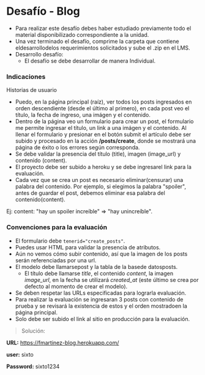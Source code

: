 # Desafío - Blog

- Para realizar este desafío debes haber estudiado previamente todo el material disponibilizado correspondiente a la unidad.
- Una vez terminado el desafío, comprime la carpeta que contiene eldesarrollodelos requerimientos solicitados y sube el .zip en el LMS.
- Desarrollo desafío:
  - El desafío se debe desarrollar de manera Individual.

### Indicaciones

Historias de usuario

- Puedo, en la página principal (raíz), ver todos los posts ingresados en orden descendiente (desde el último al primero), en cada post veo el título, la fecha de ingreso, una imágen y el contenido.
- Dentro de la página veo un formulario para crear un post, el formulario me permite ingresar el título, un link a una imágen y el contenido. Al llenar el formulario y presionar en el botón submit el artículo debe ser subido y procesado en la acción **/posts/create**, donde se mostrará una página de éxito o los errores según corresponda.
- Se debe validar la presencia del título (title), imagen (image_url) y contenido (content).
- El proyecto debe ser subido a heroku y se debe ingresarel link para la evaluación.
- Cada vez que se crea un post es necesario eliminar(censurar) una palabra del contenido. Por ejemplo, si elegimos la palabra "spoiler", antes de guardar el post, debemos eliminar esa palabra del contenido(content).

Ej: content: "hay un spoiler increíble" => "hay unincreíble".

### Convenciones para la evaluación

- El formulario debe `tenerid="create_posts"`.
- Puedes usar HTML para validar la presencia de atributos.
- Aún no vemos cómo subir contenido, así que la imagen de los posts serán referenciadas por una url.
- El modelo debe llamarsepost y la tabla de la basede datosposts.
  - El título debe llamarse *title*, el contenido *content*, la imagen *image_url*, en la fecha se utilizará *created_at* (este último se crea por defecto al momento de crear el modelo).
- Se deben respetar las URLs especificadas para lograrla evaluación.
- Para realizar la evaluación se ingresaran 3 posts con contenido de prueba y se revisará la existencia de estos y el orden mostradoen la página principal.
- Solo debe ser subido el link al sitio en producción para la evaluación.

> Solución:

**URL:** https://fmartinez-blog.herokuapp.com/

**user:** sixto

**Password:** sixto1234
